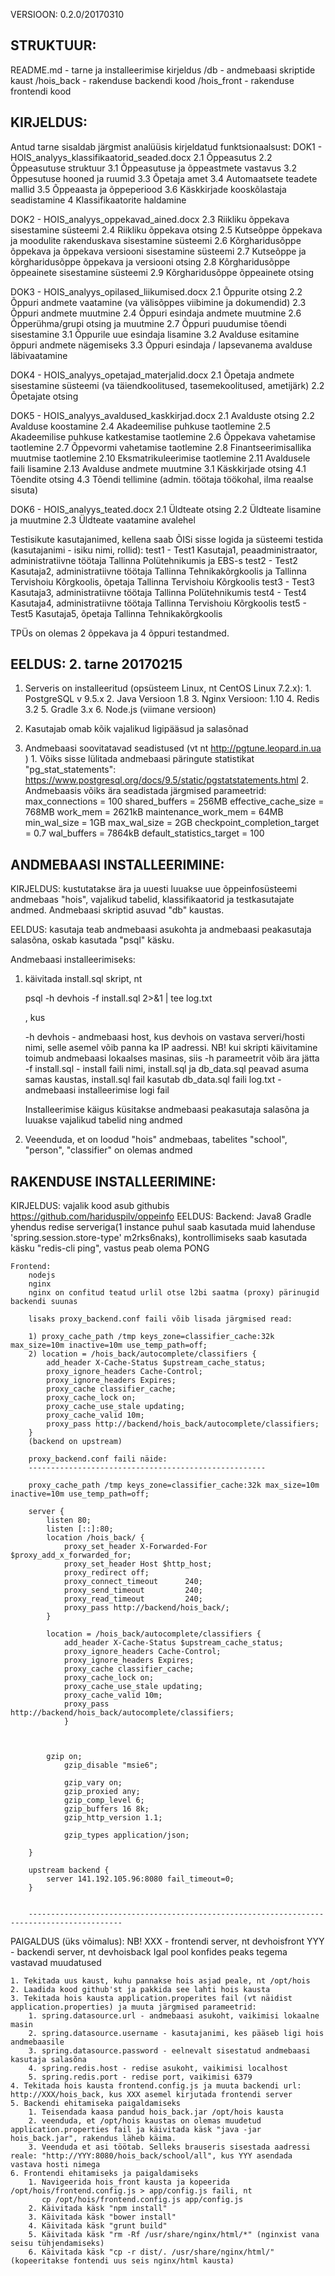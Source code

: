 VERSIOON: 0.2.0/20170310

STRUKTUUR:
------------------------------------------------------
README.md - tarne ja installeerimise kirjeldus
/db - andmebaasi skriptide kaust
/hois_back - rakenduse backendi kood
/hois_front - rakenduse frontendi kood



KIRJELDUS: 
----------------------------------------------------- 
Antud tarne sisaldab järgmist analüüsis kirjeldatud funktsionaalsust:
DOK1 - HOIS_analyys_klassifikaatorid_seaded.docx
		2.1	Õppeasutus
		2.2	Õppeasutuse struktuur
		3.1	Õppeasutuse ja õppeastmete vastavus
		3.2	Õppesutuse hooned ja ruumid
		3.3	Õpetaja amet
		3.4	Automaatsete teadete mallid
		3.5	Õppeaasta ja õppeperiood
		3.6	Käskkirjade kooskõlastaja seadistamine
		4	Klassifikaatorite haldamine
	   
DOK2 - HOIS_analyys_oppekavad_ained.docx
		2.3	Riikliku õppekava sisestamine süsteemi
		2.4	Riikliku õppekava otsing
		2.5	Kutseõppe õppekava ja moodulite rakenduskava sisestamine süsteemi 
		2.6	Kõrgharidusõppe õppekava ja õppekava versiooni sisestamine süsteemi 
		2.7	Kutseõppe ja kõrgharidusõppe õppekava ja versiooni otsing
		2.8	Kõrgharidusõppe õppeainete sisestamine süsteemi
		2.9	Kõrgharidusõppe õppeainete otsing
	   
DOK3 - HOIS_analyys_opilased_liikumised.docx
		2.1	Õppurite otsing
		2.2	Õppuri andmete vaatamine (va välisõppes viibimine ja dokumendid)
		2.3	Õppuri andmete muutmine
		2.4	Õppuri esindaja andmete muutmine
		2.6	Õpperühma/grupi otsing ja muutmine
		2.7	Õppuri puudumise tõendi sisestamine
		3.1	Õppurile uue esindaja lisamine
		3.2	Avalduse esitamine õppuri andmete nägemiseks
		3.3	Õppuri esindaja / lapsevanema avalduse läbivaatamine

DOK4 - HOIS_analyys_opetajad_materjalid.docx
		2.1	Õpetaja andmete sisestamine süsteemi (va täiendkoolitused, tasemekoolitused, ametijärk)
		2.2	Õpetajate otsing 

DOK5 - HOIS_analyys_avaldused_kaskkirjad.docx
	    2.1	Avalduste otsing
		2.2	Avalduse koostamine
		2.4	Akadeemilise puhkuse taotlemine
		2.5	Akadeemilise puhkuse katkestamise taotlemine
		2.6	Õppekava vahetamise taotlemine
		2.7	Õppevormi vahetamise taotlemine
		2.8	Finantseerimisallika muutmise taotlemine
		2.10 Eksmatrikuleerimise taotlemine
		2.11	Avaldusele faili lisamine
		2.13	Avalduse andmete muutmine
		3.1	Käskkirjade otsing
		4.1	Tõendite otsing
		4.3	Tõendi tellimine (admin. töötaja töökohal, ilma reaalse sisuta)

DOK6 - HOIS_analyys_teated.docx
		2.1	Üldteate otsing
		2.2	Üldteate lisamine ja muutmine
		2.3	Üldteate vaatamine avalehel

	   
Testisikute kasutajanimed, kellena saab ÕISi sisse logida ja süsteemi testida (kasutajanimi - isiku nimi, rollid):
test1 - Test1 Kasutaja1, peaadministraator, administratiivne töötaja Tallinna Polütehnikumis ja EBS-s
test2 - Test2 Kasutaja2, administratiivne töötaja Tallinna Tehnikakõrgkoolis ja Tallinna Tervishoiu Kõrgkoolis, õpetaja Tallinna Tervishoiu Kõrgkoolis
test3 - Test3 Kasutaja3, administratiivne töötaja Tallinna Polütehnikumis
test4 - Test4 Kasutaja4, administratiivne töötaja Tallinna Tervishoiu Kõrgkoolis
test5 - Test5 Kasutaja5, õpetaja Tallinna Tehnikakõrgkoolis

TPÜs on olemas 2 õppekava ja 4 õppuri testandmed.
	   

EELDUS: 2. tarne 20170215
------------------------------------------------------
1. Serveris on installeeritud (opsüsteem Linux, nt CentOS Linux 7.2.x):
	   1. PostgreSQL v 9.5.x
	   2. Java Versioon 1.8
	   3. Nginx Versioon: 1.10
	   4. Redis 3.2
	   5. Gradle 3.x
	   6. Node.js (viimane versioon)

2. Kasutajab omab kõik vajalikud ligipääsud ja salasõnad

3. Andmebaasi soovitatavad seadistused (vt nt http://pgtune.leopard.in.ua )
	   1. Võiks sisse lülitada andmebaasi päringute statistikat "pg_stat_statements": https://www.postgresql.org/docs/9.5/static/pgstatstatements.html
	   2. Andmebaasis võiks ära seadistada järgmised parameetrid:
			max_connections = 100
			shared_buffers = 256MB
			effective_cache_size = 768MB
			work_mem = 2621kB
			maintenance_work_mem = 64MB
			min_wal_size = 1GB
			max_wal_size = 2GB
			checkpoint_completion_target = 0.7
			wal_buffers = 7864kB
			default_statistics_target = 100


ANDMEBAASI INSTALLEERIMINE:
------------------------------------------------------
KIRJELDUS: kustutatakse ära ja uuesti luuakse uue õppeinfosüsteemi andmebaas "hois", vajalikud tabelid, klassifikaatorid ja testkasutajate andmed. Andmebaasi skriptid asuvad "db" kaustas.

EELDUS: kasutaja teab andmebaasi asukohta ja andmebaasi peakasutaja salasõna, oskab kasutada "psql" käsku.


Andmebaasi installeerimiseks:
1. käivitada install.sql skript, nt
   
   psql -h devhois -f install.sql 2>&1 | tee log.txt
   
   , kus
   
   -h devhois - andmebaasi host, kus devhois on vastava serveri/hosti nimi, selle asemel võib panna ka IP aadressi. NB! kui skripti käivitamine toimub andmebaasi lokaalses masinas, siis -h parameetrit võib ära jätta
   -f install.sql - install faili nimi, install.sql ja db_data.sql peavad asuma samas kaustas, install.sql fail kasutab db_data.sql faili
   log.txt - andmebaasi installeerimise logi fail
   
   Installeerimise käigus küsitakse andmebaasi peakasutaja salasõna ja luuakse vajalikud tabelid ning andmed

2. Veeenduda, et on loodud "hois" andmebaas, tabelites "school", "person", "classifier" on olemas andmed


RAKENDUSE INSTALLEERIMINE:
------------------------------------------------------
KIRJELDUS: vajalik kood asub githubis https://github.com/hariduspilv/oppeinfo 
EELDUS: 
	Backend:
		Java8
		Gradle
		yhendus redise serveriga(1 instance puhul saab kasutada muid lahenduse 'spring.session.store-type' m2rks6naks), kontrollimiseks saab kasutada käsku "redis-cli ping", vastus peab olema PONG
		
	Frontend:
		nodejs
		nginx
		nginx on confitud teatud urlil otse l2bi saatma (proxy) pärinugid backendi suunas
		
		lisaks proxy_backend.conf faili võib lisada järgmised read:
		
		1) proxy_cache_path /tmp keys_zone=classifier_cache:32k max_size=10m inactive=10m use_temp_path=off;
		2) location = /hois_back/autocomplete/classifiers {	
			add_header X-Cache-Status $upstream_cache_status;
			proxy_ignore_headers Cache-Control;
			proxy_ignore_headers Expires;
			proxy_cache classifier_cache;
			proxy_cache_lock on;
			proxy_cache_use_stale updating;
			proxy_cache_valid 10m;
			proxy_pass http://backend/hois_back/autocomplete/classifiers;    
        }
		(backend on upstream)
		
		proxy_backend.conf faili näide:
		-----------------------------------------------------
		
		proxy_cache_path /tmp keys_zone=classifier_cache:32k max_size=10m inactive=10m use_temp_path=off;

		server {
			listen 80;
			listen [::]:80;
			location /hois_back/ {
				proxy_set_header X-Forwarded-For $proxy_add_x_forwarded_for;
				proxy_set_header Host $http_host;
				proxy_redirect off;
				proxy_connect_timeout      240;
				proxy_send_timeout         240;
				proxy_read_timeout         240;
				proxy_pass http://backend/hois_back/;
			}

			location = /hois_back/autocomplete/classifiers {	
				add_header X-Cache-Status $upstream_cache_status;
				proxy_ignore_headers Cache-Control;
				proxy_ignore_headers Expires;
				proxy_cache classifier_cache;
				proxy_cache_lock on;
				proxy_cache_use_stale updating;
				proxy_cache_valid 10m;
				proxy_pass http://backend/hois_back/autocomplete/classifiers;
				}



			gzip on;
				gzip_disable "msie6";

				gzip_vary on;
				gzip_proxied any;
				gzip_comp_level 6;
				gzip_buffers 16 8k;
				gzip_http_version 1.1;

				gzip_types application/json;

		}

		upstream backend {
			server 141.192.105.96:8080 fail_timeout=0;
		}

		
		-------------------------------------------------------------------------------------------
				
		


PAIGALDUS (üks võimalus):
NB! XXX - frontendi server, nt devhoisfront
	YYY - backendi server, nt devhoisback
	Igal pool konfides peaks tegema vastavad muudatused
	
	1. Tekitada uus kaust, kuhu pannakse hois asjad peale, nt /opt/hois
	2. Laadida kood github'st ja pakkida see lahti hois kausta
	3. Tekitada hois kausta application.properites fail (vt näidist application.properties) ja muuta järgmised parameetrid:
		1. spring.datasource.url - andmebaasi asukoht, vaikimisi lokaalne masin
		2. spring.datasource.username - kasutajanimi, kes pääseb ligi hois andmebaasile
		3. spring.datasource.password - eelnevalt sisestatud andmebaasi kasutaja salasõna
		4. spring.redis.host - redise asukoht, vaikimisi localhost
		5. spring.redis.port - redise port, vaikimisi 6379
    4. Tekitada hois kausta frontend.config.js ja muuta backendi url: http://XXX/hois_back, kus XXX asemel kirjutada frontendi server
	5. Backendi ehitamiseka paigaldamiseks
		1. Teisendada kaasa pandud hois_back.jar /opt/hois kausta
		2. veenduda, et /opt/hois kaustas on olemas muudetud application.properties fail ja käivitada käsk "java -jar hois_back.jar", rakendus läheb käima.
		3. Veenduda et asi töötab. Selleks brauseris sisestada aadressi reale: "http://YYY:8080/hois_back/school/all", kus YYY asendada vastava hosti nimega
    6. Frontendi ehitamiseks ja paigaldamiseks
		1. Navigeerida hois_front kausta ja kopeerida /opt/hois/frontend.config.js > app/config.js faili, nt
		   cp /opt/hois/frontend.config.js app/config.js
		2. Käivitada käsk "npm install"
		3. Käivitada käsk "bower install"
		4. Käivitada käsk "grunt build"
		5. Käivitada käsk "rm -Rf /usr/share/nginx/html/*" (nginxist vana seisu tühjendamiseks)
		6. Käivitada käsk "cp -r dist/. /usr/share/nginx/html/" (kopeeritakse fontendi uus seis nginx/html kausta)
